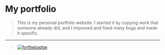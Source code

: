 # My portfolio
> This is my personal portfolio website. I started it by copying work that someone already did, and I improved and fixed many bugs and made it specific.
---
> [![forthebadge](https://forthebadge.com/images/badges/check-it-out.svg)](https://debugleader.github.io)
